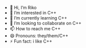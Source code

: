 - 👋 Hi, I’m Riko
- 👀 I’m interested in C++
- 🌱 I’m currently learning C++
- 💞️ I’m looking to collaborate on C++
- 📫 How to reach me C++
- 😄 Pronouns: they/them/C++
- ⚡ Fun fact: i like C++

<!---
RikoSato1/RikoSato1 is a ✨ special ✨ repository because its `README.md` (this file) appears on your GitHub profile.
You can click the Preview link to take a look at your changes.
--->
